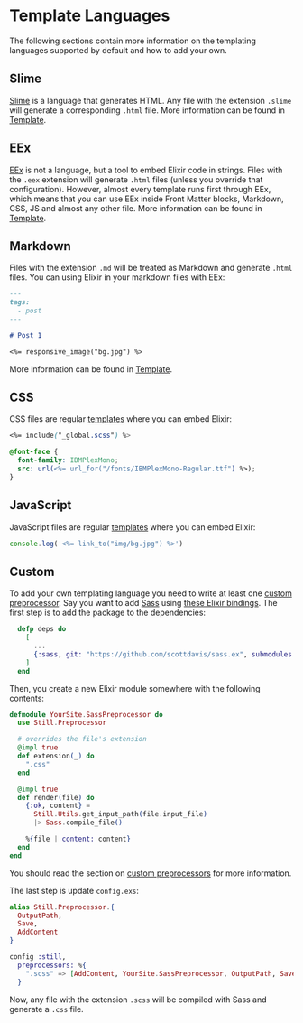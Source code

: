 # Template Languages

The following sections contain more information on the templating languages supported by default and how to add your own.

## Slime

[Slime](https://github.com/slime-lang/slime) is a language that generates HTML. Any file with the extension `.slime` will generate a corresponding `.html` file. More information can be found in [Template](https://hexdocs.pm/still/templates.html).

## EEx

[EEx](https://hexdocs.pm/eex/EEx.html) is not a language, but a tool to embed Elixir code in strings. Files with the `.eex` extension will generate `.html` files (unless you override that configuration). However, almost every template runs first through EEx, which means that you can use EEx inside Front Matter blocks, Markdown, CSS, JS and almost any other file. More information can be found in [Template](https://hexdocs.pm/still/templates.html).

## Markdown

Files with the extension `.md` will be treated as Markdown and generate `.html` files. You can using Elixir in your markdown files with EEx:

```md
---
tags:
  - post
---

# Post 1

<%= responsive_image("bg.jpg") %>
```

More information can be found in [Template](https://hexdocs.pm/still/templates.html).

## CSS

CSS files are regular [templates](https://hexdocs.pm/still/templates.html) where you can embed Elixir:

```css
<%= include("_global.scss") %>

@font-face {
  font-family: IBMPlexMono;
  src: url(<%= url_for("/fonts/IBMPlexMono-Regular.ttf") %>);
}
```

## JavaScript

JavaScript files are regular [templates](https://hexdocs.pm/still/templates.html) where you can embed Elixir:

```js
console.log('<%= link_to("img/bg.jpg") %>')
```

## Custom

To add your own templating language you need to write at least one [custom preprocessor](https://hexdocs.pm/still/preprocessors.html). Say you want to add [Sass](https://sass-lang.com/) using [these Elixir bindings](https://github.com/scottdavis/sass.ex). The first step is to add the package to the dependencies:

```elixir
  defp deps do
    [
      ...
      {:sass, git: "https://github.com/scottdavis/sass.ex", submodules: true},
    ]
  end

```

Then, you create a new Elixir module somewhere with the following contents:

```elixir
defmodule YourSite.SassPreprocessor do
  use Still.Preprocessor

  # overrides the file's extension
  @impl true
  def extension(_) do
    ".css"
  end

  @impl true
  def render(file) do
    {:ok, content} =
      Still.Utils.get_input_path(file.input_file)
      |> Sass.compile_file()

    %{file | content: content}
  end
end
```

You should read the section on [custom preprocessors](https://hexdocs.pm/still/preprocessors.html#content) for more information.

The last step is update `config.exs`:

```elixir
alias Still.Preprocessor.{
  OutputPath,
  Save,
  AddContent
}

config :still,
  preprocessors: %{
    ".scss" => [AddContent, YourSite.SassPreprocessor, OutputPath, Save]
  }
```

Now, any file with the extension `.scss` will be compiled with Sass and generate a `.css` file.
